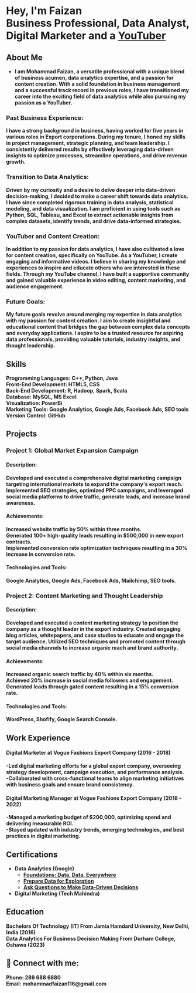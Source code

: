 <h1>Hey, I'm Faizan<br/><a>Business Professional</a>, <a>Data Analyst</a>, Digital Marketer and a <a href="https://www.youtube.com/@faizancanada/featured">YouTuber</a></h1>

<h2>About Me</h2>

- <b>I am Mohammad Faizan, a versatile professional with a unique blend of business acumen, data analytics expertise, and a passion for content creation. With a solid foundation in business management and a successful track record in previous roles, I have transitioned my career into the exciting field of data analytics while also pursuing my passion as a YouTuber.

<h3>Past Business Experience:</h3>
I have a strong background in business, having worked for five years in various roles in Export corporations. During my tenure, I honed my skills in project management, strategic planning, and team leadership. I consistently delivered results by effectively leveraging data-driven insights to optimize processes, streamline operations, and drive revenue growth.

<h3>Transition to Data Analytics:</h3>
Driven by my curiosity and a desire to delve deeper into data-driven decision-making, I decided to make a career shift towards data analytics. I have since completed rigorous training in data analysis, statistical modeling, and data visualization. I am proficient in using tools such as Python, SQL, Tableau, and Excel to extract actionable insights from complex datasets, identify trends, and drive data-informed strategies.

<h3>YouTuber and Content Creation:</h3>
In addition to my passion for data analytics, I have also cultivated a love for content creation, specifically on YouTube. As a YouTuber, I create engaging and informative videos. I believe in sharing my knowledge and experiences to inspire and educate others who are interested in these fields. Through my YouTube channel, I have built a supportive community and gained valuable experience in video editing, content marketing, and audience engagement.

<h3>Future Goals:</h3>
My future goals revolve around merging my expertise in data analytics with my passion for content creation. I aim to create insightful and educational content that bridges the gap between complex data concepts and everyday applications. I aspire to be a trusted resource for aspiring data professionals, providing valuable tutorials, industry insights, and thought leadership.</b>

<h2>Skills</h2>
<b>Programming Languages: C++, Python, Java <br>
Front-End Development: HTML5, CSS <br>
Back-End Development: R, Hadoop, Spark, Scala <br>
Database: MySQL, MS Excel  <br>
Visualization: PowerBi <br>
Marketing Tools: Google Analytics, Google Ads, Facebook Ads, SEO tools <br>
Version Control: GitHub </b>

<h2>Projects</h2>
  <h3>Project 1: Global Market Expansion Campaign</h3>
  <b>
  <h4>Description:</h4> Developed and executed a comprehensive digital marketing campaign targeting international markets to expand the company's export reach. Implemented SEO strategies, optimized PPC campaigns, and leveraged social media platforms to drive traffic, generate leads, and increase brand awareness. <br>
<h4>Achievements:</h4>
Increased website traffic by 50% within three months. <br>
Generated 100+ high-quality leads resulting in $500,000 in new export contracts. <br>
Implemented conversion rate optimization techniques resulting in a 30% increase in conversion rate. <br>
<h4>Technologies and Tools:</h4> Google Analytics, Google Ads, Facebook Ads, Mailchimp, SEO tools.
  </b>

  <h3>Project 2: Content Marketing and Thought Leadership</h3>
  <b>
  <h4>Description:</h4>  Developed and executed a content marketing strategy to position the company as a thought leader in the export industry. Created engaging blog articles, whitepapers, and case studies to educate and engage the target audience. Utilized SEO techniques and promoted content through social media channels to increase organic reach and brand authority. <br>
<h4>Achievements:</h4>
Increased organic search traffic by 40% within six months. <br>
Achieved 20% increase in social media followers and engagement. <br>
Generated leads through gated content resulting in a 15% conversion rate. <br>
<h4>Technologies and Tools:</h4> WordPress, Shofify, Google Search Console.
  </b>

<h2>Work Experience</h2>
  <b>
  <h4>Digital Marketer at Vogue Fashions Export Company (2016 - 2018)</h4>  
<b>-Led digital marketing efforts for a global export company, overseeing strategy development, campaign execution, and performance analysis. <br>
-Collaborated with cross-functional teams to align marketing initiatives with business goals and ensure brand consistency.</b>
<h4>Digital Marketing Manager at Vogue Fashions Export Company (2018 - 2022)</h4>  
<b>-Managed a marketing budget of $200,000, optimizing spend and delivering measurable ROI. <br>
-Stayed updated with industry trends, emerging technologies, and best practices in digital marketing.</b>

<h2>Certifications</h2>

- <b>Data Analytics (Google)</b>
  - [Foundations: Data, Data, Everywhere](https://www.coursera.org/account/accomplishments/verify/MC2HAUZ8VFSX)
  - [Prepare Data for Exploration](https://www.coursera.org/account/accomplishments/verify/LUFS48E3KQQD)
  - [Ask Questions to Make Data-Driven Decisions](https://www.coursera.org/account/accomplishments/verify/B943AGUZFHVN)
- <b>Digital Marketing (Tech Mahindra)</b>

<h2>Education</h2>
  <b>
    Bachelors Of Technology (IT) From Jamia Hamdard University, New Delhi, India (2016) <br>
    Data Analytics For Business Decision Making From Durham College, Oshawa (2023)
  </b>

<h2> 🤳 Connect with me:</h2>
Phone: 289 688 6880 <br>
Email: mohammadfaizan116@gmail.com <br>
